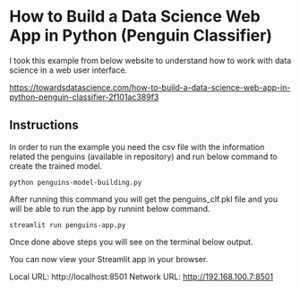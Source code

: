 # How to Build a Data Science Web App in Python (Penguin Classifier)

I took this example from below website to understand how to work with data science in a web user interface.

https://towardsdatascience.com/how-to-build-a-data-science-web-app-in-python-penguin-classifier-2f101ac389f3

## Instructions
In order to run the example you need the csv file with the information related the penguins (available in repository) and run below command to create the trained model.

`python penguins-model-building.py`

After running this command you will get the penguins_clf.pkl file and you will be able to run the app by runnint below command.

`streamlit run penguins-app.py`

Once done above steps you will see on the terminal below output.


  You can now view your Streamlit app in your browser.

  Local URL: http://localhost:8501
  Network URL: http://192.168.100.7:8501